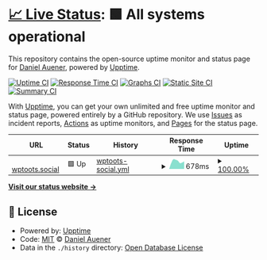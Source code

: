 # [📈 Live Status](https://status.wptoots.social): <!--live status--> **🟩 All systems operational**

This repository contains the open-source uptime monitor and status page for [Daniel Auener](http://www.danielauener.com), powered by [Upptime](https://github.com/upptime/upptime).

[![Uptime CI](https://github.com/danielauener/status.wptoots.social/workflows/Uptime%20CI/badge.svg)](https://github.com/danielauener/status.wptoots.social/actions?query=workflow%3A%22Uptime+CI%22)
[![Response Time CI](https://github.com/danielauener/status.wptoots.social/workflows/Response%20Time%20CI/badge.svg)](https://github.com/danielauener/status.wptoots.social/actions?query=workflow%3A%22Response+Time+CI%22)
[![Graphs CI](https://github.com/danielauener/status.wptoots.social/workflows/Graphs%20CI/badge.svg)](https://github.com/danielauener/status.wptoots.social/actions?query=workflow%3A%22Graphs+CI%22)
[![Static Site CI](https://github.com/danielauener/status.wptoots.social/workflows/Static%20Site%20CI/badge.svg)](https://github.com/danielauener/status.wptoots.social/actions?query=workflow%3A%22Static+Site+CI%22)
[![Summary CI](https://github.com/danielauener/status.wptoots.social/workflows/Summary%20CI/badge.svg)](https://github.com/danielauener/status.wptoots.social/actions?query=workflow%3A%22Summary+CI%22)

With [Upptime](https://upptime.js.org), you can get your own unlimited and free uptime monitor and status page, powered entirely by a GitHub repository. We use [Issues](https://github.com/danielauener/status.wptoots.social/issues) as incident reports, [Actions](https://github.com/danielauener/status.wptoots.social/actions) as uptime monitors, and [Pages](https://status.wptoots.social) for the status page.

<!--start: status pages-->
<!-- This summary is generated by Upptime (https://github.com/upptime/upptime) -->
<!-- Do not edit this manually, your changes will be overwritten -->
<!-- prettier-ignore -->
| URL | Status | History | Response Time | Uptime |
| --- | ------ | ------- | ------------- | ------ |
| <img alt="" src="https://icons.duckduckgo.com/ip3/wptoots.social.ico" height="13"> [wptoots.social](https://wptoots.social) | 🟩 Up | [wptoots-social.yml](https://github.com/danielauener/status.wptoots.social/commits/HEAD/history/wptoots-social.yml) | <details><summary><img alt="Response time graph" src="./graphs/wptoots-social/response-time-week.png" height="20"> 678ms</summary><br><a href="https://status.wptoots.social/history/wptoots-social"><img alt="Response time 738" src="https://img.shields.io/endpoint?url=https%3A%2F%2Fraw.githubusercontent.com%2Fdanielauener%2Fstatus.wptoots.social%2FHEAD%2Fapi%2Fwptoots-social%2Fresponse-time.json"></a><br><a href="https://status.wptoots.social/history/wptoots-social"><img alt="24-hour response time 678" src="https://img.shields.io/endpoint?url=https%3A%2F%2Fraw.githubusercontent.com%2Fdanielauener%2Fstatus.wptoots.social%2FHEAD%2Fapi%2Fwptoots-social%2Fresponse-time-day.json"></a><br><a href="https://status.wptoots.social/history/wptoots-social"><img alt="7-day response time 678" src="https://img.shields.io/endpoint?url=https%3A%2F%2Fraw.githubusercontent.com%2Fdanielauener%2Fstatus.wptoots.social%2FHEAD%2Fapi%2Fwptoots-social%2Fresponse-time-week.json"></a><br><a href="https://status.wptoots.social/history/wptoots-social"><img alt="30-day response time 760" src="https://img.shields.io/endpoint?url=https%3A%2F%2Fraw.githubusercontent.com%2Fdanielauener%2Fstatus.wptoots.social%2FHEAD%2Fapi%2Fwptoots-social%2Fresponse-time-month.json"></a><br><a href="https://status.wptoots.social/history/wptoots-social"><img alt="1-year response time 751" src="https://img.shields.io/endpoint?url=https%3A%2F%2Fraw.githubusercontent.com%2Fdanielauener%2Fstatus.wptoots.social%2FHEAD%2Fapi%2Fwptoots-social%2Fresponse-time-year.json"></a></details> | <details><summary><a href="https://status.wptoots.social/history/wptoots-social">100.00%</a></summary><a href="https://status.wptoots.social/history/wptoots-social"><img alt="All-time uptime 99.97%" src="https://img.shields.io/endpoint?url=https%3A%2F%2Fraw.githubusercontent.com%2Fdanielauener%2Fstatus.wptoots.social%2FHEAD%2Fapi%2Fwptoots-social%2Fuptime.json"></a><br><a href="https://status.wptoots.social/history/wptoots-social"><img alt="24-hour uptime 100.00%" src="https://img.shields.io/endpoint?url=https%3A%2F%2Fraw.githubusercontent.com%2Fdanielauener%2Fstatus.wptoots.social%2FHEAD%2Fapi%2Fwptoots-social%2Fuptime-day.json"></a><br><a href="https://status.wptoots.social/history/wptoots-social"><img alt="7-day uptime 100.00%" src="https://img.shields.io/endpoint?url=https%3A%2F%2Fraw.githubusercontent.com%2Fdanielauener%2Fstatus.wptoots.social%2FHEAD%2Fapi%2Fwptoots-social%2Fuptime-week.json"></a><br><a href="https://status.wptoots.social/history/wptoots-social"><img alt="30-day uptime 100.00%" src="https://img.shields.io/endpoint?url=https%3A%2F%2Fraw.githubusercontent.com%2Fdanielauener%2Fstatus.wptoots.social%2FHEAD%2Fapi%2Fwptoots-social%2Fuptime-month.json"></a><br><a href="https://status.wptoots.social/history/wptoots-social"><img alt="1-year uptime 100.00%" src="https://img.shields.io/endpoint?url=https%3A%2F%2Fraw.githubusercontent.com%2Fdanielauener%2Fstatus.wptoots.social%2FHEAD%2Fapi%2Fwptoots-social%2Fuptime-year.json"></a></details>

<!--end: status pages-->

[**Visit our status website →**](https://status.wptoots.social)

## 📄 License

- Powered by: [Upptime](https://github.com/upptime/upptime)
- Code: [MIT](./LICENSE) © [Daniel Auener](http://www.danielauener.com)
- Data in the `./history` directory: [Open Database License](https://opendatacommons.org/licenses/odbl/1-0/)
